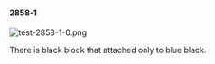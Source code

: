 #### 2858-1
![test-2858-1-0.png](https://github.com/lil-lab/nlvr/raw/master/nlvr/test/images/2/test-2858-1-0.png "test-2858-1-0.png")

There is black block that attached only to blue black.